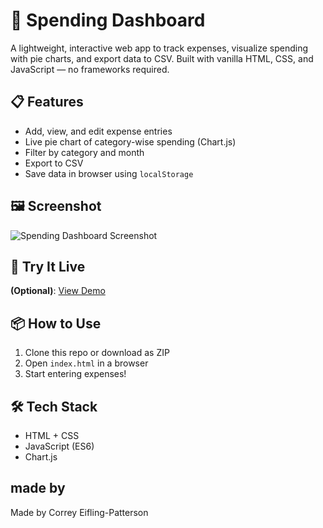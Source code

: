 # 💸 Spending Dashboard

A lightweight, interactive web app to track expenses, visualize spending with pie charts,
 and export data to CSV. Built with vanilla HTML, CSS, and JavaScript — no frameworks
  required.

## 📋 Features
- Add, view, and edit expense entries
- Live pie chart of category-wise spending (Chart.js)
- Filter by category and month
- Export to CSV
- Save data in browser using `localStorage`

## 🖼️ Screenshot
![Spending Dashboard Screenshot](preview.png)

## 🚀 Try It Live
**(Optional)**: [View Demo](https://ceifling98.github.io/spending-dashboard/)

## 📦 How to Use
1. Clone this repo or download as ZIP
2. Open `index.html` in a browser
3. Start entering expenses!

## 🛠 Tech Stack
- HTML + CSS
- JavaScript (ES6)
- Chart.js

## made by 
Made by Correy Eifling-Patterson 
